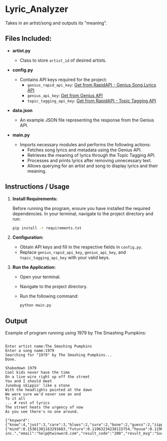 # Lyric_Analyzer

Takes in an artist/song and outputs its "meaning".

## Files Included:

- **artist.py**
  - Class to store `artist_id` of desired artists.

- **config.py**
  - Contains API keys required for the project:
    - `genius_rapid_api_key`: [Get from RapidAPI - Genius Song Lyrics API](https://rapidapi.com/Glavier/api/genius-song-lyrics1/)
    - `genius_api_key`: [Get from Genius API](https://genius.com/signup_or_login)
    - `topic_tagging_api_key`: [Get from RapidAPI - Topic Tagging API](https://rapidapi.com/twinword/api/topic-tagging/)

- **data.json**
  - An example JSON file representing the response from the Genius API.

- **main.py**
  - Imports necessary modules and performs the following actions:
    - Fetches song lyrics and metadata using the Genius API.
    - Retrieves the meaning of lyrics through the Topic Tagging API.
    - Processes and prints lyrics after removing unnecessary text.
    - Allows querying for an artist and song to display lyrics and their meaning.

## Instructions / Usage

1. **Install Requirements:**

    Before running the program, ensure you have installed the required dependencies. In your terminal, navigate to the project directory and run:

    ```bash
    pip install -r requirements.txt
    ```

2. **Configuration:**

    - Obtain API keys and fill in the respective fields in `config.py`.
    - Replace `genius_rapid_api_key`, `genius_api_key`, and `topic_tagging_api_key` with your valid keys.

3. **Run the Application:**

    - Open your terminal.
    - Navigate to the project directory.
    - Run the following command:

        ```bash
        python main.py
        ```

## Output
Example of program running using 1979 by The Smashing Pumpkins:
```

Enter artist name:The Smashing Pumpkins
Enter a song name:1979
Searching for "1979" by The Smashing Pumpkins...
Done.

Shakedown 1979
Cool kids never have the time
On a live wire right up off the street 
You and I should meet
Junebug skippin' like a stone
With the headlights pointed at the dawn
We were sure we'd never see an end     
To it all
... # rest of lyrics
The street heats the urgency of now
As you see there's no one around.

{"keyword":{"know":4,"just":3,"care":3,"blues":2,"sure":2,"bone":2,"guess":2,"zipper":2,"shake":2,"forget":2},"topic":{"mind":0.15381301163291683,"future":0.11963234238115754,"house":0.11963234238115754,"run":0.11963234238115754,"feel":0.11963234238115754,"period":0.11963234238115754,"machine":0.1025420077552779,"water":0.1025420077552779,"time":0.1025420077552779,"power":0.1025420077552779},"version":"7.0.7","author":"twinword inc.","email":"help@twinword.com","result_code":"200","result_msg":"Success"}

```
